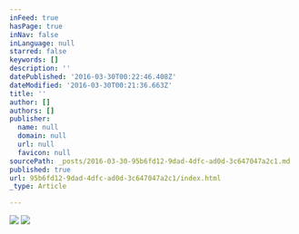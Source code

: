 ```yaml
---
inFeed: true
hasPage: true
inNav: false
inLanguage: null
starred: false
keywords: []
description: ''
datePublished: '2016-03-30T00:22:46.408Z'
dateModified: '2016-03-30T00:21:36.663Z'
title: ''
author: []
authors: []
publisher:
  name: null
  domain: null
  url: null
  favicon: null
sourcePath: _posts/2016-03-30-95b6fd12-9dad-4dfc-ad0d-3c647047a2c1.md
published: true
url: 95b6fd12-9dad-4dfc-ad0d-3c647047a2c1/index.html
_type: Article

---
```

![](https://the-grid-user-content.s3-us-west-2.amazonaws.com/54b28071-aa63-4df5-917a-636a9f13ac34.jpg)
![](https://the-grid-user-content.s3-us-west-2.amazonaws.com/dea98fe9-3d34-4dc8-a919-11e22d15d9b5.jpg)